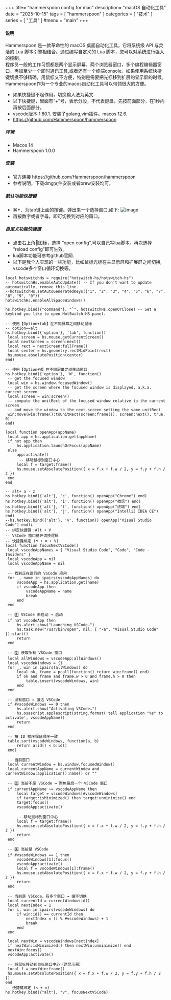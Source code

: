 +++
title= "hammerspoon config for mac"
description= "macOS 自动化工具"
date = "2025-10-15"
tags = [
    "hammerspoon"
]
categories = [
  "技术"
]
series = [
  "工具"
]
#menu = "main"
+++

#### 说明
   Hammerspoon 是一款革命性的 macOS 桌面自动化工具，它将系统级 API 与灵活的 Lua 脚本引擎相结合。通过编写自定义的 Lua 脚本，您可以对系统进行强大的控制。   
   程序员一般的工作习惯都是两个显示屏幕，两个浏览器窗口，多个编程编辑器窗口，再加至少一个即时通讯工具,或者还有一个终端console。如果使用系统快捷键切换不够精确，用鼠标又不方便，特别是需要把光标移到扩展的显示屏的时候。Hammerspoon作为一个专业的macos自动化工具可以带领很大的方便。
   + 如果快捷键不起作用，切换输入法为英文.
   + 以下快捷键，里面有“+”号，表示分段，不代表键盘，先按前面部分，在1秒内再按后面部分。
   + vscode版本:1.80.1. 安装了golang,vim插件。macos 12.6.
   + https://github.com/Hammerspoon/hammerspoon

##### 环境

   + Macos 14 
   + Hammerspoon 1.0.0

##### 安装
   + 官方连接 https://github.com/Hammerspoon/hammerspoon
   + 参考说明，下载dmg文件安装或者brew安装均可。


##### 默认功能快捷键
   + ⌘+`, `为tab键上面的按键。弹出来一个选择窗口,如下:
    ![image](images/post/tools/2015-10-15-1.jpg)
   + 再按数字或者字母，即可切换到对应的窗口。

##### 自定义功能快捷键

   + 点击右上角🔨图标，选择 “open config",可以自己写lua脚本。再次选择 “reload config”即可生效。  
   + lua脚本功能可参考github官网.  
   + 以下是我个人实现的一些功能，比如鼠标光标在主显示屏和扩展屏之间切换, vscode多个窗口循环切换等。  

   ```
local hotswitchHs = require("hotswitch-hs/hotswitch-hs")
-- hotswitchHs.enableAutoUpdate() -- If you don't want to update automatically, remove this line.
--hotswitchHs.setAutoGeneratedKeys({"1", "2", "3", "4", "5", "6", "7", "8", "9", "0"})
hotswitchHs.enableAllSpaceWindows()

hs.hotkey.bind({"command"}, "`", hotswitchHs.openOrClose) -- Set a keybind you like to open HotSwitch-HS panel.

-- 使用【Option+tab】在不同屏幕之间移动鼠标
-- option==alt
hs.hotkey.bind({'option'}, 'tab', function()
    local screen = hs.mouse.getCurrentScreen()
    local nextScreen = screen:next()
    local rect = nextScreen:fullFrame()
    local center = hs.geometry.rectMidPoint(rect)
    hs.mouse.absolutePosition(center)
end)
  
-- 使用【Option+W】在不同屏幕之间移动窗口
hs.hotkey.bind({'option'}, 'W', function()
    -- get the focused window
    local win = hs.window.focusedWindow()
    -- get the screen where the focused window is displayed, a.k.a. current screen
    local screen = win:screen()
    -- compute the unitRect of the focused window relative to the current screen
    -- and move the window to the next screen setting the same unitRect 
    win:move(win:frame():toUnitRect(screen:frame()), screen:next(), true, 0)
end)

local function openApp(appName)
    local app = hs.application.get(appName)
    if not app then
        hs.application.launchOrFocus(appName)
    else
        app:activate()
         -- 移动鼠标到窗口中心
        local f = target:frame()
        hs.mouse.setAbsolutePosition({ x = f.x + f.w / 2, y = f.y + f.h / 2 })
    end
end

-- alt+ a - z
hs.hotkey.bind({'alt'}, 'c', function() openApp("Chrome") end)
hs.hotkey.bind({'alt'}, 'i', function() openApp("微信") end)
hs.hotkey.bind({'alt'}, 't', function() openApp("终端") end)
hs.hotkey.bind({'alt'}, 'j', function() openApp("IntelliJ IDEA CE") end)
--hs.hotkey.bind({'alt'}, 'v', function() openApp("Visual Studio Code") end)i
-- 绑定快捷键：Alt + V
-- VSCode 窗口循环切换逻辑
-- 快捷键绑定 (⌥ + ⌘ + V)
local function focusNextVSCode()
    local vscodeAppNames = { "Visual Studio Code", "Code", "Code - Insiders" }
    local vscodeApp = nil
    local vscodeAppName = nil

    -- 找到正在运行的 VSCode 应用
    for _, name in ipairs(vscodeAppNames) do
        vscodeApp = hs.application.get(name)
        if vscodeApp then
            vscodeAppName = name
            break
        end
    end

    -- 1️⃣ VSCode 未启动 → 启动
    if not vscodeApp then
        hs.alert.show("Launching VSCode…")
        hs.task.new("/usr/bin/open", nil, { "-a", "Visual Studio Code" }):start()
        return
    end

    -- 2️⃣ 获取所有 VSCode 窗口
    local allWindows = vscodeApp:allWindows()
    local vscodeWindows = {}
    for _, win in ipairs(allWindows) do
        local ok, frame = pcall(function() return win:frame() end)
        if ok and frame and frame.w > 0 and frame.h > 0 then
            table.insert(vscodeWindows, win)
        end
    end

    -- 没有窗口 → 激活 VSCode
    if #vscodeWindows == 0 then
        hs.alert.show("Activating VSCode…")
        hs.osascript.applescript(string.format('tell application "%s" to activate', vscodeAppName))
        return
    end

    -- 按 ID 排序保证顺序一致
    table.sort(vscodeWindows, function(a, b)
        return a:id() < b:id()
    end)

    -- 当前窗口
    local currentWindow = hs.window.focusedWindow()
    local currentAppName = currentWindow and currentWindow:application():name() or ""

    -- 3️⃣ 当前不是 VSCode → 聚焦最后一个 VSCode 窗口
    if currentAppName ~= vscodeAppName then
        local target = vscodeWindows[#vscodeWindows]
        if target:isMinimized() then target:unminimize() end
        target:focus()
        vscodeApp:activate()

        -- 移动鼠标到窗口中心
        local f = target:frame()
        hs.mouse.setAbsolutePosition({ x = f.x + f.w / 2, y = f.y + f.h / 2 })
        return
    end

    -- 4️⃣ 当前是 VSCode
    if #vscodeWindows == 1 then
        vscodeWindows[1]:focus()
        vscodeApp:activate()
        local f = vscodeWindows[1]:frame()
        hs.mouse.setAbsolutePosition({ x = f.x + f.w / 2, y = f.y + f.h / 2 })
        return
    end

    -- 当前是 VSCode，有多个窗口 → 循环切换
    local currentId = currentWindow:id()
    local nextIndex = 1
    for i, win in ipairs(vscodeWindows) do
        if win:id() == currentId then
            nextIndex = (i % #vscodeWindows) + 1
            break
        end
    end

    local nextWin = vscodeWindows[nextIndex]
    if nextWin:isMinimized() then nextWin:unminimize() end
    nextWin:focus()
    vscodeApp:activate()

    -- 将鼠标移动到目标窗口中心（跨显示器）
    local f = nextWin:frame()
    hs.mouse.setAbsolutePosition({ x = f.x + f.w / 2, y = f.y + f.h / 2 })
end
-- 快捷键绑定 (⌥ + v)
hs.hotkey.bind({"alt"}, "v", focusNextVSCode)
    
   ```
